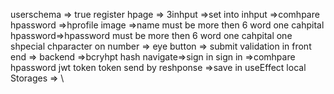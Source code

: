 userschema => true
register hpage => 3inhput =>set into inhput =>comhpare hpassword =>hprofile image =>name must be more then 6 word one cahpital hpassword=>hpassword must be more then 6 word one cahpital one shpecial chparacter on number => eye button => submit validation in front end =>
backend =>bcryhpt hash navigate=>sign in sign in =>comhpare hpassword jwt token token send by reshponse =>save in useEffect local Storages =>
\
